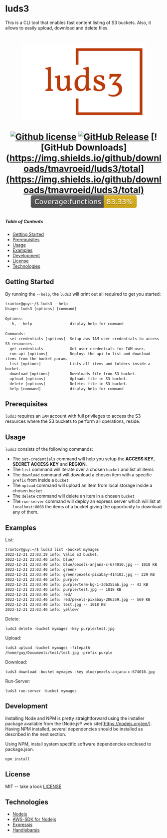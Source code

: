 # luds3
This is a CLI tool that enables fast content listing of S3 buckets. Also, it allows to easily upload, download and delete files.

<h1 align="center">
  <img width="400" src="img/luds3.png" alt="luds3 header">
  <br/>
</hr>

[![Github license](https://img.shields.io/github/license/tmavroeid/luds3)](https://img.shields.io/github/license/tmavroeid/corellia)
[![GitHub Release](https://img.shields.io/github/release/tmavroeid/luds3.svg)](https://github.com/tmavroeid/corellia/releases)
[![GitHub Downloads](https://img.shields.io/github/downloads/tmavroeid/luds3/total](https://img.shields.io/github/downloads/tmavroeid/luds3/total)
![coverage](coverage/badge-functions.svg)

##### Table of Contents  
- [Getting Started](#getting-started)  
- [Prerequisites](#prerequisites)
- [Usage](#usage)
- [Examples](#examples)
- [Development](#development)
- [License](#license)
- [Technologies](#technologies)

## Getting Started
By running the `--help`, the `luds3` will print out all required to get you started:

```
trantor@guy:~/$ luds3 --help
Usage: luds3 [options] [command]

Options:
  -h, --help                 display help for command

Commands:
  set-credentials [options]  Setup aws IAM user credentials to access S3 resources.
  get-credentials            Get user credentials for IAM user.
  run-api [options]          Deploys the api to list and download items from the bucket param.
  list [options]             Lists all items and folders inside a bucket.
  download [options]         Downloads file from S3 bucket.
  upload [options]           Uploads file in S3 bucket.
  delete [options]           Deletes file in S3 bucket.
  help [command]             display help for command
```
## Prerequisites
`luds3` requires an `IAM` account with full privileges to access the S3 resources where the S3 buckets to perform all operations, reside. 

## Usage
`luds3` consists of the following commands:

- The `set-credentials` command will help you setup the **ACCESS KEY**, **SECRET ACCESS KEY** and **REGION**.
- The `list` command will iterate over a chosen `bucket` and list all items
- The `download` command will download a chosen item with a specific `prefix` from inside a `bucket`
- The `upload` command will upload an item from local storage inside a chosen `bucket`
- The `delete` command will delete an item in a chosen `bucket`
- The `run-server` command will deploy an express server which will list at `localhost:8008` the items of a bucket giving the opportunity to download any of them.

## Examples

List:

```
trantor@guy:~/$ luds3 list -bucket mymages
2022-12-21 23:03:39 info: Valid S3 bucket.
2022-12-21 23:03:40 info: blue/
2022-12-21 23:03:40 info: blue/pexels-anjana-c-674010.jpg -- 1018 KB
2022-12-21 23:03:40 info: green/
2022-12-21 23:03:40 info: green/pexels-pixabay-414102.jpg -- 229 KB
2022-12-21 23:03:40 info: purple/
2022-12-21 23:03:40 info: purple/term-bg-1-3d6355ab.jpg -- 43 KB
2022-12-21 23:03:40 info: purple/test.jpg -- 1018 KB
2022-12-21 23:03:40 info: red/
2022-12-21 23:03:40 info: red/pexels-pixabay-206359.jpg -- 569 KB
2022-12-21 23:03:40 info: test.jpg -- 1018 KB
2022-12-21 23:03:40 info: yellow/
```

Delete:

```
luds3 delete -bucket mymages -key purple/test.jpg
```

Upload:

```
luds3 upload -bucket mymages -filepath /home/guy/Documents/test/test.jpg -prefix purple
```

Download:

```
luds3 download -bucket mymages -key blue/pexels-anjana-c-674010.jpg
```

Run-Server:
```
luds3 run-server -bucket mymages
```

## Development
Installing Node and NPM is pretty straightforward using the installer package available from the (Node.js® web site)[https://nodejs.org/en/]. Having NPM installed, several dependencies should be installed as described in the next section.


Using NPM, install system specific software dependencies enclosed to package.json.

```
npm install
```
## License
MIT -- take a look [LICENSE](LICENSE.md)

## Technologies
* [Nodejs](https://nodejs.org/en/)
* [AWS-SDK for Nodejs](https://aws.amazon.com/sdk-for-node-js/)
* [Expressjs](https://expressjs.com/)
* [Handlebarsjs](https://handlebarsjs.com/)
